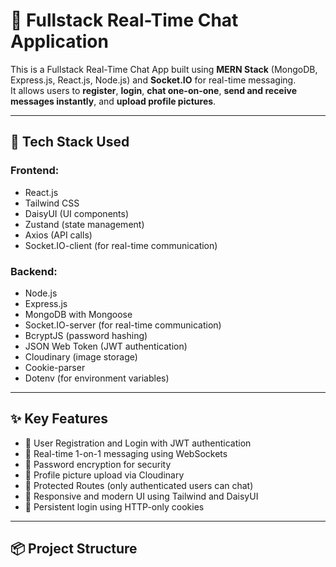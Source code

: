 # 💬 Fullstack Real-Time Chat Application

This is a Fullstack Real-Time Chat App built using **MERN Stack** (MongoDB, Express.js, React.js, Node.js) and **Socket.IO** for real-time messaging.  
It allows users to **register**, **login**, **chat one-on-one**, **send and receive messages instantly**, and **upload profile pictures**.

---

## 🚀 Tech Stack Used

### Frontend:
- React.js
- Tailwind CSS
- DaisyUI (UI components)
- Zustand (state management)
- Axios (API calls)
- Socket.IO-client (for real-time communication)

### Backend:
- Node.js
- Express.js
- MongoDB with Mongoose
- Socket.IO-server (for real-time communication)
- BcryptJS (password hashing)
- JSON Web Token (JWT authentication)
- Cloudinary (image storage)
- Cookie-parser
- Dotenv (for environment variables)

---

## ✨ Key Features

- 🔹 User Registration and Login with JWT authentication
- 🔹 Real-time 1-on-1 messaging using WebSockets
- 🔹 Password encryption for security
- 🔹 Profile picture upload via Cloudinary
- 🔹 Protected Routes (only authenticated users can chat)
- 🔹 Responsive and modern UI using Tailwind and DaisyUI
- 🔹 Persistent login using HTTP-only cookies

---

## 📦 Project Structure

